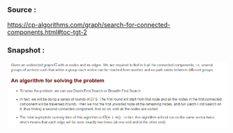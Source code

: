 
### Source :

https://cp-algorithms.com/graph/search-for-connected-components.html#toc-tgt-2


### Snapshot : 

<img src="../../images/connectedcomponent.png">

